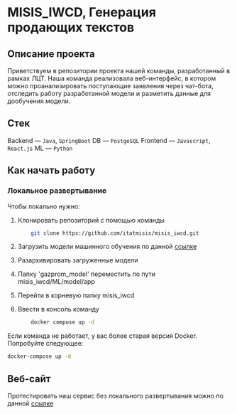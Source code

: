 # MISIS_IWCD, Генерация продающих текстов

## Описание проекта

Приветствуем в репозитории проекта нашей команды, разработанный в рамках ЛЦТ. Наша команда реализовала веб-интерфейс, в котором можно проанализировать поступающие заявления через чат-бота, отследить работу разработанной модели и разметить данные для дообучения модели.

## Стек

Backend — `Java`, `SpringBoot`
DB — `PostgeSQL`
Frontend — `Javascript`, `React.js`
ML — `Python`

## Как начать работу

### Локальное развертывание

Чтобы локально нужно:

1. Клонировать репозиторий с помощью команды

    ```bash
        git clone https://github.com/itatmisis/misis_iwcd.git
    ```

2. Загрузить модели машинного обучения по данной [ссылке](https://drive.google.com/drive/folders/1smXcT4-RUJ2KZnRSBb66snQMQmmmmZ3l?usp=sharing)
3. Разархивировать загруженные модели
4. Папку 'gazprom_model' переместить по пути misis_iwcd/ML/model/app
5. Перейти в корневую папку misis_iwcd
6. Ввести в консоль команду

    ```bash
        docker compose up -d
    ```

Если команда не работает, у вас более старая версия Docker. Попробуйте следующее:

```bash
docker-compose up -d
```

## Веб-сайт

Протестировать наш сервис без локального развертывания можно по данной [ссылке](TODO)
